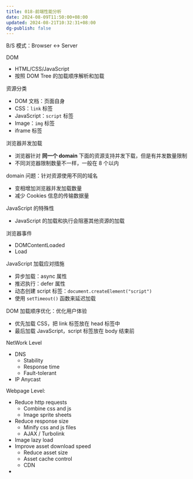 ```yaml
---
title: 018-前端性能分析
date: 2024-08-09T11:50:00+08:00
updated: 2024-08-21T10:32:31+08:00
dg-publish: false
---
```


B/S 模式：Browser <-> Server

DOM

- HTML/CSS/JavaScript
- 按照 DOM Tree 的加载顺序解析和加载

资源分类

- DOM 文档：页面自身
- CSS：`link` 标签
- JavaScript：`script` 标签
- Image：`img` 标签
- iframe 标签

浏览器并发加载

- 浏览器针对 **同一个 domain** 下面的资源支持并发下载，但是有并发数量限制
- 不同浏览器限制数量不一样，一般在 8 个以内

domain 问题：针对资源使用不同的域名

- 变相增加浏览器并发加载数量
- 减少 Cookies 信息的传输数据量

JavaScript 的特殊性

- JavaScript 的加载和执行会阻塞其他资源的加载

浏览器事件

- DOMContentLoaded
- Load

JavaScript 加载应对措施

- 异步加载：async 属性
- 推迟执行：defer 属性
- 动态创建 script 标签：`document.createElement("script")`
- 使用 `setTimeout()` 函数来延迟加载

DOM 加载顺序优化：优化用户体验

- 优先加载 CSS，把 link 标签放在 head 标签中
- 最后加载 JavaScript，script 标签放在 body 结束前

NetWork Level

- DNS
	- Stability
	- Response time
	- Fault-tolerant
- IP Anycast

Webpage Level:

- Reduce http requests
	- Combine css and js
	- Image sprite sheets
- Reduce response size
	- Minify css and js files
	- AJAX / Turbolink
- Image lazy load
- Improve asset download speed
	- Reduce asset size
	- Asset cache control
	- CDN
-
